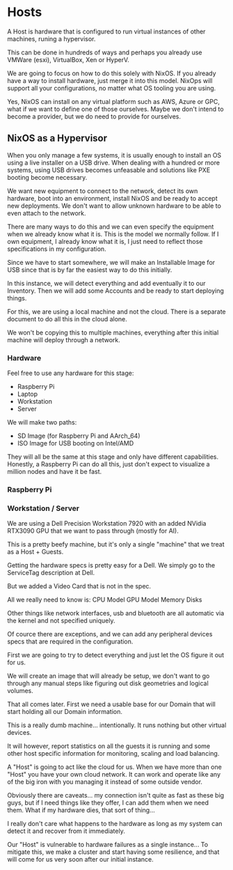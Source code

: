 # Hosts
A Host is hardware that is configured to run virtual instances of other machines, runing a hypervisor.

This can be done in hundreds of ways and perhaps you already use VMWare (esxi), VirtualBox, Xen or HyperV.

We are going to focus on how to do this solely with NixOS. If you already have a way to install hardware, just merge it into this model.
NixOps will support all your configurations, no matter what OS tooling you are using.

Yes, NixOS can install on any virtual platform such as AWS, Azure or GPC, what if we want to define one of those ourselves. Maybe we don't intend to become a provider, but we do need to provide for ourselves. 

## NixOS as a Hypervisor
When you only manage a few systems, it is usually enough to install an OS using a live installer on a USB drive. When dealing with a hundred or more systems, using USB drives becomes unfeasable and solutions like PXE booting become necessary.

We want new equipment to connect to the network, detect its own hardware, boot into an environment, install NixOS and be ready to accept new deployments. We don't want to allow unknown hardware to be able to even attach to the network.

There are many ways to do this and we can even specify the equipment when we already know what it is. This is the model we normally follow.
If I own equipment, I already know what it is, I just need to reflect those specifications in my configuration.

Since we have to start somewhere, we will make an Installable Image for USB since that is by far the easiest way to do this initially.

In this instance, we will detect everything and add eventually it to our Inventory. Then we will add some Accounts and be ready to start deploying things.

For this, we are using a local machine and not the cloud.
There is a separate document to do all this in the cloud alone. 

We won't be copying this to multiple machines, everything after this initial machine will deploy through a network.

### Hardware
Feel free to use any hardware for this stage:
  - Raspberry Pi
  - Laptop
  - Workstation
  - Server

We will make two paths:
  - SD Image (for Raspberry Pi and AArch_64)
  - ISO Image for USB booting on Intel/AMD

They will all be the same at this stage and only have different capabilities. Honestly, a Raspberry Pi can do all this, just don't expect to visualize a million nodes and have it be fast.

### Raspberry Pi

### Workstation / Server

We are using a Dell Precision Workstation 7920 with an added NVidia RTX3090 GPU that we want to pass through (mostly for AI).

This is a pretty beefy machine, but it's only a single "machine" that we treat as a Host + Guests. 

Getting the hardware specs is pretty easy for a Dell. We simply go to the ServiceTag description at Dell.

But we added a Video Card that is not in the spec.

All we really need to know is:
CPU Model
GPU Model
Memory
Disks

Other things like network interfaces, usb and bluetooth are all automatic via the kernel and not specified uniquely.

Of cource there are exceptions, and we can add any peripheral devices specs that are required in the configuration.

First we are going to try to detect everything and just let the OS figure it out for us.

We will create an image that will already be setup, we don't want to go through any manual steps like figuring out disk geometries and logical volumes.

That all comes later. First we need a usable base for our Domain that will start holding all our Domain information.

This is a really dumb machine... intentionally.
It runs nothing but other virtual devices.

It will however, report statistics on all the guests it is running and some other host specific information for monitoring, scaling and load balancing.

A "Host" is going to act like the cloud for us.
When we have more than one "Host" you have your own cloud network.
It can work and operate like any of the big iron with you managing it instead of some outside vendor.

Obviously there are caveats... my connection isn't quite as fast as these big guys, but if I need things like they offer, I can add them when we need them. What if my hardware dies, that sort of thing...

I really don't care what happens to the hardware as long as my system can detect it and recover from it immediately.

Our "Host" is vulnerable to hardware failures as a single instance... To mitigate this, we make a cluster and start having some resilience, and that will come for us very soon after our initial instance. 

